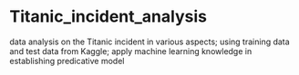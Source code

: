 # Titanic_incident_analysis
data analysis on the Titanic incident in various aspects; using training data and test data from Kaggle; apply machine learning knowledge in establishing predicative model
